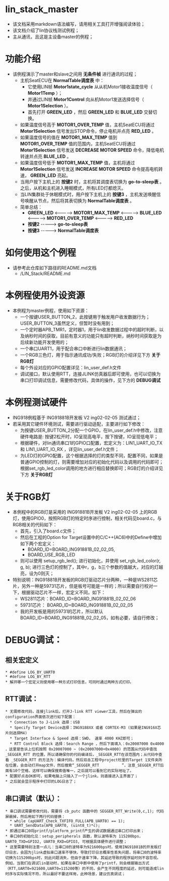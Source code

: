 # lin_stack_master

* 该文档采用markdown语法编写，请用相关工具打开增强阅读体验；
* 该文档介绍了lin协议栈测试例程；
* 主从通讯，且这是主设备master的例程；


# 功能介绍
  * 该例程演示了master和slave之间用 __无条件帧__ 进行通讯的过程；
    - 主机SeatECU在 __NormalTable调度表__ 中：
      - 它使用LIN帧 __Motor1state_cycle__ 从从机Motor1接收温度信号（ __Motor1Temp__ ）；
      - 并通过LIN帧 __Motor1Control__ 向从机Motor1发送选择信号（ __Motor1Selection__ ）。
      - 首先打开 __GREEN_LED__ ，然后 __GREEN_LED__ 和 __BLUE_LED__ 交替切换。 
    - 如果温度信号高于 __MOTOR1_OVER_TEMP__ 值，主机SeatECU将通过 __Motor1Selection__ 信号发出STOP命令，停止电机并点亮 __RED_LED__ 。 
    - 如果温度信号的值在 __MOTOR1_MAX_TEMP__ 值到 __MOTOR1_OVER_TEMP__ 值的范围内，主机SeatECU将通过 __Motor1Selection__ 信号发送 __DECREASE MOTOR SPEED__ 命令，降低电机转速并点亮 __BLUE_LED__ 。
    - 如果温度信号低于 __MOTOR1_MAX_TEMP__ 值，主机将通过 __Motor1Selection__ 信号发送 __INCREASE MOTOR SPEED__ 命令提高电机转速， __GREEN_LED__ 亮起。 
    - 当用户按下主机上的 __按键2__ 时，主机将其调度表切换为 __go-to-sleep表__ 。 之后，从机和主机进入睡眠模式，所有LED灯都熄灭。 
    - 当LIN集群处于休眠模式时，用户按下主机上的 __按键3__ ，主机发送唤醒信号唤醒从节点，然后将其表切换为 __NormalTable调度表__ 。 
    - 简单总结：
      -  __GREEN_LED__ <-----> __MOTOR1_MAX_TEMP__ <-----> __BLUE_LED__ <-----> __MOTOR1_OVER_TEMP__ <-----> __RED_LED__ 
      -  __按键2__ -----> __go-to-sleep表__ 
      -  __按键3__ -----> __NormalTable调度表__ 


# 如何使用这个例程
  * 请参考此仓库如下路径的README.md文档
    * /LIN_Stack/README.md 


# 本例程使用外设资源
  * 本例程为master例程，使用如下资源：
    * 一个按键USER_BUTTON_2，此按键用于触发用户收发数据行为；USER_BUTTON_3虽然定义，但暂时没有用到；
    * 一个定时器APB_TMR1，定时器1，用于lin收发数据过程中的超时判断，以及纳秒时间的获取，目前有意义的功能只有超时判断，纳秒时间获取是为后续新功能开发使用的；
    * 一个串口UART1，用于配合串口中断进行lin数据通讯；
    * 一个RGB三色灯，用于指示通讯成功/失败；RGB灯的介绍详见下方 __关于RGB灯__
    * 每个外设对应的GPIO配置详见：lin_user_def.h文件
    * 调试接口，默认使用RTT，连接JLINK仿真器后即可使用，也可以切换为串口打印调试信息，需要修改代码，具体的操作，见下方的 __DEBUG调试__


# 本例程测试硬件
  * ING918例程基于 ING91881B开发板 V2 ing02-02-05 测试通过；
  * 若采用其它硬件环境测试，需要进行驱动适配，主要进行如下修改：
    * 为按键USER_BUTTON_2分配一个GPIO，在lin_user_def.h中修改，注意硬件电路是: 按键2松开时，IO呈现高电平，按下按键，IO呈现低电平；
    * 根据硬件，对lin通讯串口1的GPIO口配置，宏定义为：LIN1_UART_IO_TX 和 LIN1_UART_IO_RX ，详见lin_user_def.h文件；
    * 为LED灯的GPIO配置，这个根据选择的灯的类型不同，配置不同，如果是普通GPIO控制的灯，则需要增加对应的初始化代码以及调用的代码即可；根据set_rgb_led_color调用的地方进行相应替换即可；RGB灯的介绍详见下方 __关于RGB灯__


# 关于RGB灯
  * 本例程中的RGB灯是采用的 ING91881B开发板 V2 ing02-02-05 上的RGB灯，使用GPIO0，按照RGB灯的特定时序进行控制，相关代码见board.c，与RGB相关的代码如下：
    * 首先，引入了board.c文件；
    * 然后在工程的Option for Target设置中的C/C++(AC6)中的Define中增加如下两个宏定义：
      * BOARD_ID=BOARD_ING91881B_02_02_05, 
      * BOARD_USE_RGB_LED
    * 则可以使用 setup_rgb_led(); 进行初始化，并使用 set_rgb_led_color(r, g, b); 进行三色灯的控制了，其中r，g，b三个参数的值越大，对应的灯越亮，设为0则灭；
  * 特别说明：ING91881B开发板的RGB灯驱动芯片分两种，一种是WS2811芯片，另外一种是59731芯片，但是板号可能是一样的；所以需要自行校对一下，根据驱动芯片不一样，宏定义不同，如下：
    * WS2811芯片：BOARD_ID=BOARD_ING91881B_02_02_06
    * 59731芯片： BOARD_ID=BOARD_ING91881B_02_02_05
    * 我的开发板是用的59731的芯片，所以默认BOARD_ID=BOARD_ING91881B_02_02_05，如有必要，请自行修改；


# DEBUG调试：
  ## 相关宏定义
    * #define LOG_BY_UART0
    * #define LOG_BY_RTT
    * 解开哪一个宏定义则使用哪一种方式打印信息，可同时通过两种方式打印。
  ## RTT调试：
    * 无需修改代码，连接jlink后，打开J-link RTT viewer工具，然后在弹出的configuration界面依次进行如下配置：
      * Connection to J-Link 选择：USB
      * Specify Target Device选择：ING9188XX 或者 CORTEX-M3 (如果是ING916X芯片则选择M4)
      * Target Interface & Speed 选择：SWD， 速率 4000 KHZ即可；
      * RTT Control Block 选择：Search Range ，然后下面填入：0x20007000 0x4000 ，这里是告诉上位机按照 0x20007000 ~ (0x20007000+0x4000) 的范围从代码中查找 _SEGGER_RTT 的位置，所以请确保你的代码编译后，_SEGGER_RTT在该范围内；从代码中查看 _SEGGER_RTT 的方法为：编译代码，然后双击工程中project栏里的Target 1文件夹所在位置，会自动打开map文件，然后搜索“_SEGGER_RTT          ”，注意_SEGGER_RTT后面有10个空格，这样可以确保搜索值唯一，之后就可以看到它的实际地址了。
    * 配置好点击OK即可，如果电脑上只插入了一个jlink，则直接进入主界面了；
    * 之后就会显示程序中打印的LOG日志了；
  ## 串口调试（默认）：
    * 串口调试需要修改代码，需要将 cb_putc 函数中的 SEGGER_RTT_Write(0,c,1); 代码屏蔽掉，然后用如下两行代码替换：
      * while (apUART_Check_TXFIFO_FULL(APB_UART0) == 1);
      * UART_SendData(APB_UART0, (uint8_t)*c);
    * 即通过串口0将printf/platform_printf产生的调试数据通过串口打印出来；
    * 串口0的初始化见：setup_peripherals 函数，默认波特率为 115200bps，UART0_TXD=GPIO2, UART0_RXD=GPIO3, 可根据具体硬件进行调整；
    * 这里需要特别注意一点儿：当串口0的波特率为921600bps时，使用ING91881B的开发板打印日志，会因为jlink虚拟串口速率不够快，导致打印日志概率性丢失问题，将串口0的波特率切换为115200bps时，则此问题消失，但由于速率下降，其延迟导致的程序延时则不容忽视。例如，当我们在调试lin驱动时，如果在串口中断中使用了printf，则会根据输出方式（RTT,UART0=921600,UART0=115200等）的不同，会产生不同程度的延迟，则可能造成lin时序与实际情况不符，所以最好不要这样用，此种场景，建议仿真调试；



